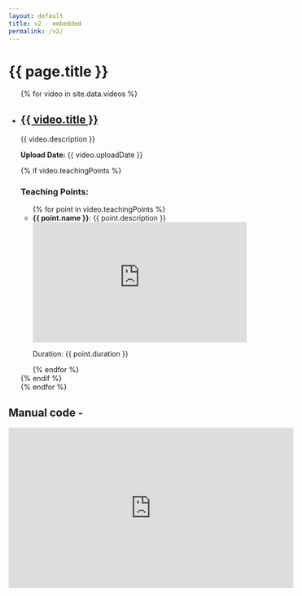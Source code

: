 ```yaml
---
layout: default
title: v2 - embedded
permalink: /v2/
---
```


<h1>{{ page.title }}</h1>

<ul>
  {% for video in site.data.videos %}
    <li>
      <h2><a href="{{ video.url }}">{{ video.title }}</a></h2>
      <p>{{ video.description }}</p>
      <p><strong>Upload Date:</strong> {{ video.uploadDate }}</p>
      {% if video.teachingPoints %}
        <h3>Teaching Points:</h3>
        <ul>
        {% for point in video.teachingPoints %}
        <li>
            <strong>{{ point.name }}</strong>: {{ point.description }}<br>
            <iframe width="420" height="236"
            src="https://www.youtube.com/embed/{{ video.youtubeId }}?start={{ point.start }}&end={{ point.end }}&rel=0&modestbranding=1"
            frameborder="0" allow="accelerometer; autoplay; clipboard-write; encrypted-media; gyroscope; picture-in-picture"
            allowfullscreen>
            </iframe>
            <p>Duration: {{ point.duration }}</p>
        </li>
        {% endfor %}
        </ul>
      {% endif %}
    </li>
  {% endfor %}
</ul>

## Manual code - 

<iframe width="560" height="315" src="https://www.youtube.com/embed/wz8sXiNjoSs?si=4v1CSD0yrVecT2KR&amp;start=2465&end=2690" title="YouTube video player" frameborder="0" allow="accelerometer; autoplay; clipboard-write; encrypted-media; gyroscope; picture-in-picture; web-share" referrerpolicy="strict-origin-when-cross-origin" allowfullscreen></iframe>